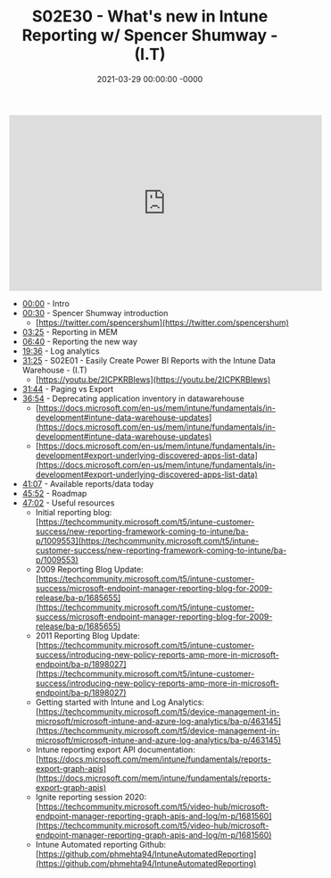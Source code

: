﻿---
layout: post
title: "S02E30 - What's new in Intune Reporting w/ Spencer Shumway - (I.T)"
date: 2021-03-29 00:00:00 -0000
categories:
---

<iframe loading="lazy" width="560" height="315" src="https://www.youtube.com/embed/lLNdS5ZlHoI" title="YouTube video player" frameborder="0" allow="accelerometer; autoplay; clipboard-write; encrypted-media; gyroscope; picture-in-picture" allowfullscreen></iframe>

 * [00:00](https://www.youtube.com/watch?v=lLNdS5ZlHoI&t=0s) - Intro
 * [00:30](https://www.youtube.com/watch?v=lLNdS5ZlHoI&t=30s) - Spencer Shumway introduction
   - [https://twitter.com/spencershum](https://twitter.com/spencershum)
 * [03:25](https://www.youtube.com/watch?v=lLNdS5ZlHoI&t=205s) - Reporting in MEM
 * [06:40](https://www.youtube.com/watch?v=lLNdS5ZlHoI&t=400s) - Reporting the new way
 * [19:36](https://www.youtube.com/watch?v=lLNdS5ZlHoI&t=1176s) - Log analytics
 * [31:25](https://www.youtube.com/watch?v=lLNdS5ZlHoI&t=1885s) - S02E01 - Easily Create Power BI Reports with the Intune Data Warehouse - (I.T)
   - [https://youtu.be/2ICPKRBIews](https://youtu.be/2ICPKRBIews)
 * [31:44](https://www.youtube.com/watch?v=lLNdS5ZlHoI&t=1904s) - Paging vs Export
 * [36:54](https://www.youtube.com/watch?v=lLNdS5ZlHoI&t=2214s) - Deprecating application inventory in datawarehouse
   - [https://docs.microsoft.com/en-us/mem/intune/fundamentals/in-development#intune-data-warehouse-updates](https://docs.microsoft.com/en-us/mem/intune/fundamentals/in-development#intune-data-warehouse-updates)
   - [https://docs.microsoft.com/en-us/mem/intune/fundamentals/in-development#export-underlying-discovered-apps-list-data](https://docs.microsoft.com/en-us/mem/intune/fundamentals/in-development#export-underlying-discovered-apps-list-data)
 * [41:07](https://www.youtube.com/watch?v=lLNdS5ZlHoI&t=2467s) - Available reports/data today
 * [45:52](https://www.youtube.com/watch?v=lLNdS5ZlHoI&t=2752s) - Roadmap
 * [47:02](https://www.youtube.com/watch?v=lLNdS5ZlHoI&t=2822s) - Useful resources
   - Initial reporting blog: [https://techcommunity.microsoft.com/t5/intune-customer-success/new-reporting-framework-coming-to-intune/ba-p/1009553](https://techcommunity.microsoft.com/t5/intune-customer-success/new-reporting-framework-coming-to-intune/ba-p/1009553)
   - 2009 Reporting Blog Update: [https://techcommunity.microsoft.com/t5/intune-customer-success/microsoft-endpoint-manager-reporting-blog-for-2009-release/ba-p/1685655](https://techcommunity.microsoft.com/t5/intune-customer-success/microsoft-endpoint-manager-reporting-blog-for-2009-release/ba-p/1685655)
   - 2011 Reporting Blog Update: [https://techcommunity.microsoft.com/t5/intune-customer-success/introducing-new-policy-reports-amp-more-in-microsoft-endpoint/ba-p/1898027](https://techcommunity.microsoft.com/t5/intune-customer-success/introducing-new-policy-reports-amp-more-in-microsoft-endpoint/ba-p/1898027)
   - Getting started with Intune and Log Analytics: [https://techcommunity.microsoft.com/t5/device-management-in-microsoft/microsoft-intune-and-azure-log-analytics/ba-p/463145](https://techcommunity.microsoft.com/t5/device-management-in-microsoft/microsoft-intune-and-azure-log-analytics/ba-p/463145)
   - Intune reporting export API documentation: [https://docs.microsoft.com/mem/intune/fundamentals/reports-export-graph-apis](https://docs.microsoft.com/mem/intune/fundamentals/reports-export-graph-apis)
   - Ignite reporting session 2020: [https://techcommunity.microsoft.com/t5/video-hub/microsoft-endpoint-manager-reporting-graph-apis-and-log/m-p/1681560](https://techcommunity.microsoft.com/t5/video-hub/microsoft-endpoint-manager-reporting-graph-apis-and-log/m-p/1681560)
   - Intune Automated reporting Github: [https://github.com/phmehta94/IntuneAutomatedReporting](https://github.com/phmehta94/IntuneAutomatedReporting)

